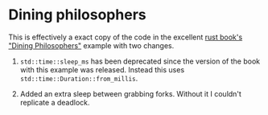 # Dining philosophers

This is effectively a exact copy of the code in the excellent [rust book's "Dining Philosophers"][DINING_PHILOSOPHERS] example with two changes.

1. `std::time::sleep_ms` has been deprecated since the version of the book with
   this example was released. Instead this uses `std::time::Duration::from_millis`.

2. Added an extra sleep between grabbing forks. Without it I couldn't replicate
   a deadlock.

[DINING_PHILOSOPHERS]: http://doc.rust-lang.org/1.2.0/book/dining-philosophers.html
